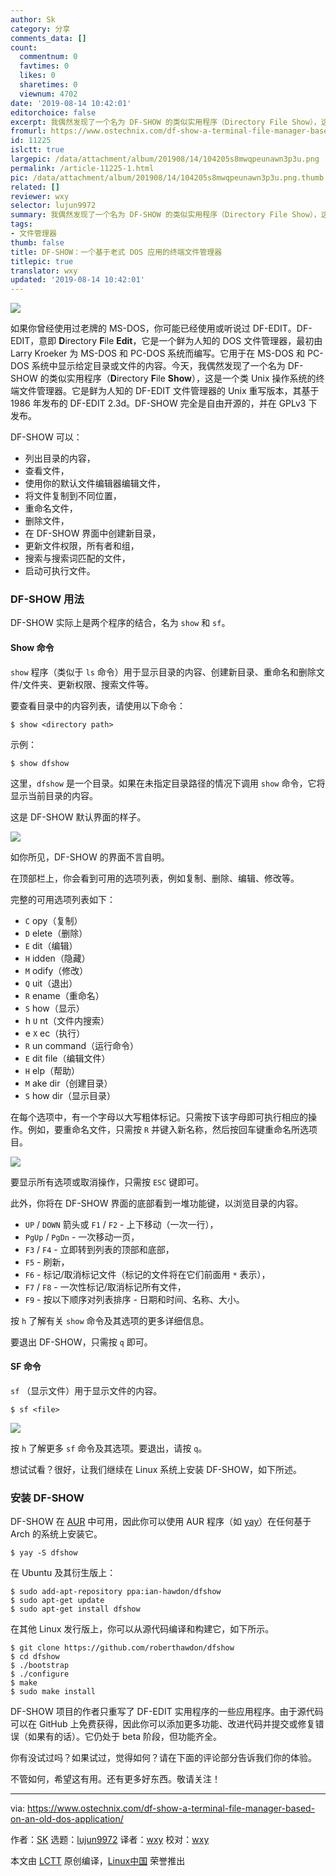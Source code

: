 ```yaml
---
author: Sk
category: 分享
comments_data: []
count:
  commentnum: 0
  favtimes: 0
  likes: 0
  sharetimes: 0
  viewnum: 4702
date: '2019-08-14 10:42:01'
editorchoice: false
excerpt: 我偶然发现了一个名为 DF-SHOW 的类似实用程序（Directory File Show），这是一个类 Unix 操作系统的终端文件管理器。
fromurl: https://www.ostechnix.com/df-show-a-terminal-file-manager-based-on-an-old-dos-application/
id: 11225
islctt: true
largepic: /data/attachment/album/201908/14/104205s8mwqpeunawn3p3u.png
permalink: /article-11225-1.html
pic: /data/attachment/album/201908/14/104205s8mwqpeunawn3p3u.png.thumb.jpg
related: []
reviewer: wxy
selector: lujun9972
summary: 我偶然发现了一个名为 DF-SHOW 的类似实用程序（Directory File Show），这是一个类 Unix 操作系统的终端文件管理器。
tags:
- 文件管理器
thumb: false
title: DF-SHOW：一个基于老式 DOS 应用的终端文件管理器
titlepic: true
translator: wxy
updated: '2019-08-14 10:42:01'
---
```


![](/data/attachment/album/201908/14/104205s8mwqpeunawn3p3u.png)


如果你曾经使用过老牌的 MS-DOS，你可能已经使用或听说过 DF-EDIT。DF-EDIT，意即 **D**irectory **F**ile **Edit**，它是一个鲜为人知的 DOS 文件管理器，最初由 Larry Kroeker 为 MS-DOS 和 PC-DOS 系统而编写。它用于在 MS-DOS 和 PC-DOS 系统中显示给定目录或文件的内容。今天，我偶然发现了一个名为 DF-SHOW 的类似实用程序（**D**irectory **F**ile **Show**），这是一个类 Unix 操作系统的终端文件管理器。它是鲜为人知的 DF-EDIT 文件管理器的 Unix 重写版本，其基于 1986 年发布的 DF-EDIT 2.3d。DF-SHOW 完全是自由开源的，并在 GPLv3 下发布。


DF-SHOW 可以：


* 列出目录的内容，
* 查看文件，
* 使用你的默认文件编辑器编辑文件，
* 将文件复制到不同位置，
* 重命名文件，
* 删除文件，
* 在 DF-SHOW 界面中创建新目录，
* 更新文件权限，所有者和组，
* 搜索与搜索词匹配的文件，
* 启动可执行文件。


### DF-SHOW 用法


DF-SHOW 实际上是两个程序的结合，名为 `show` 和 `sf`。


#### Show 命令


`show` 程序（类似于 `ls` 命令）用于显示目录的内容、创建新目录、重命名和删除文件/文件夹、更新权限、搜索文件等。


要查看目录中的内容列表，请使用以下命令：



```
$ show <directory path>
```

示例：



```
$ show dfshow
```

这里，`dfshow` 是一个目录。如果在未指定目录路径的情况下调用 `show` 命令，它将显示当前目录的内容。


这是 DF-SHOW 默认界面的样子。


![](/data/attachment/album/201908/14/104206gu33b3tr73zn9ees.png)


如你所见，DF-SHOW 的界面不言自明。


在顶部栏上，你会看到可用的选项列表，例如复制、删除、编辑、修改等。


完整的可用选项列表如下：


* `C` opy（复制）
* `D` elete（删除）
* `E` dit（编辑）
* `H` idden（隐藏）
* `M` odify（修改）
* `Q` uit（退出）
* `R` ename（重命名）
* `S` how（显示）
* h `U` nt（文件内搜索）
* e `X` ec（执行）
* `R` un command（运行命令）
* `E` dit file（编辑文件）
* `H` elp（帮助）
* `M` ake dir（创建目录）
* `S` how dir（显示目录）


在每个选项中，有一个字母以大写粗体标记。只需按下该字母即可执行相应的操作。例如，要重命名文件，只需按 `R` 并键入新名称，然后按回车键重命名所选项目。


![](/data/attachment/album/201908/14/104207d4ovk4qat7drmovz.png)


要显示所有选项或取消操作，只需按 `ESC` 键即可。


此外，你将在 DF-SHOW 界面的底部看到一堆功能键，以浏览目录的内容。


* `UP` / `DOWN` 箭头或 `F1` / `F2` - 上下移动（一次一行），
* `PgUp` / `PgDn` - 一次移动一页，
* `F3` / `F4` - 立即转到列表的顶部和底部，
* `F5` - 刷新，
* `F6` - 标记/取消标记文件（标记的文件将在它们前面用 `*` 表示），
* `F7` / `F8` - 一次性标记/取消标记所有文件，
* `F9` - 按以下顺序对列表排序 - 日期和时间、名称、大小。


按 `h` 了解有关 `show` 命令及其选项的更多详细信息。


要退出 DF-SHOW，只需按 `q` 即可。


#### SF 命令


`sf` （显示文件）用于显示文件的内容。



```
$ sf <file>
```

![](/data/attachment/album/201908/14/104208ipwcvcdjjpxqaucx.png)


按 `h` 了解更多 `sf` 命令及其选项。要退出，请按 `q`。


想试试看？很好，让我们继续在 Linux 系统上安装 DF-SHOW，如下所述。


### 安装 DF-SHOW


DF-SHOW 在 [AUR](https://aur.archlinux.org/packages/dfshow/) 中可用，因此你可以使用 AUR 程序（如 [yay](https://www.ostechnix.com/yay-found-yet-another-reliable-aur-helper/)）在任何基于 Arch 的系统上安装它。



```
$ yay -S dfshow
```

在 Ubuntu 及其衍生版上：



```
$ sudo add-apt-repository ppa:ian-hawdon/dfshow
$ sudo apt-get update
$ sudo apt-get install dfshow
```

在其他 Linux 发行版上，你可以从源代码编译和构建它，如下所示。



```
$ git clone https://github.com/roberthawdon/dfshow
$ cd dfshow
$ ./bootstrap
$ ./configure
$ make
$ sudo make install
```

DF-SHOW 项目的作者只重写了 DF-EDIT 实用程序的一些应用程序。由于源代码可以在 GitHub 上免费获得，因此你可以添加更多功能、改进代码并提交或修复错误（如果有的话）。它仍处于 beta 阶段，但功能齐全。


你有没试过吗？如果试过，觉得如何？请在下面的评论部分告诉我们你的体验。


不管如何，希望这有用。还有更多好东西。敬请关注！




---


via: <https://www.ostechnix.com/df-show-a-terminal-file-manager-based-on-an-old-dos-application/>


作者：[SK](https://www.ostechnix.com/author/sk/) 选题：[lujun9972](https://github.com/lujun9972) 译者：[wxy](https://github.com/wxy) 校对：[wxy](https://github.com/wxy)


本文由 [LCTT](https://github.com/LCTT/TranslateProject) 原创编译，[Linux中国](https://linux.cn/) 荣誉推出